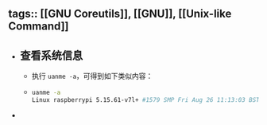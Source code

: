 tags:: [[GNU Coreutils]], [[GNU]], [[Unix-like Command]]
---

- ## 查看系统信息
	- 执行 `uanme -a`，可得到如下类似内容：
	- ``` bash
	  uanme -a
	  Linux raspberrypi 5.15.61-v7l+ #1579 SMP Fri Aug 26 11:13:03 BST 2022 armv7l GNU/Linux
	  ```
-